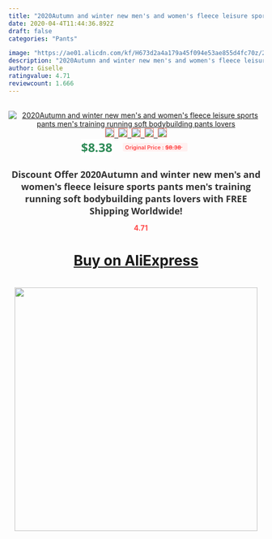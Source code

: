 ```yaml
---
title: "2020Autumn and winter new men's and women's fleece leisure sports pants men's training running soft bodybuilding pants lovers"
date: 2020-04-4T11:44:36.892Z
draft: false
categories: "Pants"

image: "https://ae01.alicdn.com/kf/H673d2a4a179a45f094e53ae855d4fc70z/2020Autumn-and-winter-new-men-s-and-women-s-fleece-leisure-sports-pants-men-s-training.jpg"
description: "2020Autumn and winter new men's and women's fleece leisure sports pants men's training running soft bodybuilding pants lovers"
author: Giselle
ratingvalue: 4.71
reviewcount: 1.666
---
```

<br>
<div style="text-align: center;">
<a href="https://s.click.aliexpress.com/e/_ASjP9F" target="_blank" rel="nofollow noopener noreferrer"><img alt="2020Autumn and winter new men's and women's fleece leisure sports pants men's training running soft bodybuilding pants lovers" class="magnifier-image" src="https://ae01.alicdn.com/kf/H673d2a4a179a45f094e53ae855d4fc70z/2020Autumn-and-winter-new-men-s-and-women-s-fleece-leisure-sports-pants-men-s-training.jpg_640x640.jpg">
<br>
<img style="border:1px solid salmon" src="https://ae01.alicdn.com/kf/H673d2a4a179a45f094e53ae855d4fc70z/2020Autumn-and-winter-new-men-s-and-women-s-fleece-leisure-sports-pants-men-s-training.jpg_120x120.jpg">&nbsp;&nbsp;<img style="border:1px solid salmon" src="https://ae01.alicdn.com/kf/H79a4faae93bc4e12a7e3f6dee62998e1L/2020Autumn-and-winter-new-men-s-and-women-s-fleece-leisure-sports-pants-men-s-training.jpg_120x120.jpg">&nbsp;&nbsp;<img style="border:1px solid salmon" src="https://ae01.alicdn.com/kf/H2cd1006d9daf4c6ca4af4fa6fed56542f/2020Autumn-and-winter-new-men-s-and-women-s-fleece-leisure-sports-pants-men-s-training.jpg_120x120.jpg">&nbsp;&nbsp;<img style="border:1px solid salmon" src="https://ae01.alicdn.com/kf/Hbdaac730c5ed4eb09caf5f2f442df84dt/2020Autumn-and-winter-new-men-s-and-women-s-fleece-leisure-sports-pants-men-s-training.jpg_120x120.jpg">&nbsp;&nbsp;<img style="border:1px solid salmon" src="https://ae01.alicdn.com/kf/H0bc6fb8e660e4bb79a1e40a3012f4bf3w/2020Autumn-and-winter-new-men-s-and-women-s-fleece-leisure-sports-pants-men-s-training.jpg_120x120.jpg"></a></div><br0>
<div style="text-align: center;"><span style="background-color: white; border: 0px; box-sizing: border-box; color: seagreen; display: inline-block; font-family: &quot;open sans&quot; , &quot;arial&quot; , &quot;helvetica&quot; , sans-serif , &quot;heiti&quot;; font-size: 24px; font-stretch: inherit; font-weight: 700; line-height: inherit; margin: 0px 10px 0px 0px; padding: 0px; vertical-align: middle;">$8.38 </span>
<span style="background: rgb(255 , 241 , 241); border-radius: 3px; border: 0px; box-sizing: border-box; color: #ff4747; display: inline-block; font-family: inherit; font-size: 12px; font-stretch: inherit; font-style: inherit; font-variant: inherit; font-weight: 600; line-height: inherit; margin: 0px; padding: 2px 5px; transform: scale(0.9); vertical-align: middle;">Original Price : <b style="text-decoration: line-through;">$8.38 </b> &nbsp;&nbsp;</span></div>
<h1 style="color: #333333; display: inline-block; font-family: &quot;open sans&quot; , &quot;arial&quot; , &quot;helvetica&quot; , sans-serif , &quot;heiti&quot;; font-size: 18px; font-stretch: inherit; font-weight: 700; text-align: center;">Discount Offer 2020Autumn and winter new men's and women's fleece leisure sports pants men's training running soft bodybuilding pants lovers with FREE Shipping Worldwide!</h1>
<div style="color: #ff4747; text-align: center;">
<img src="https://4.bp.blogspot.com/-M0ZcTcb-5uY/XleCXlxnR4I/AAAAAAAAAEc/OrjgMkXV1oMQFaCRZj5HQwOCBcu3w1FegCPcBGAYYCw/s1600/star.png" style="height: 15px;">&nbsp;<b>4.71</b></div>
<div class="button_cont" align="center"><a class="buynow_a" href="https://s.click.aliexpress.com/e/_ASjP9F" target="_blank" rel="nofollow noopener noreferrer"><H1>Buy on AliExpress</H1></a></div><br>
<div class="separator" style="clear: both; text-align: center;">
<img src="https://lh3.googleusercontent.com/-pTy5HemUv9M/XlePHvY0dAI/AAAAAAAAAE4/0nX5iRUoIWY8eMW9Dpxeirr157OZliDIgCLcBGAsYHQ/s1600/badge.gif" width="480">
</div>
